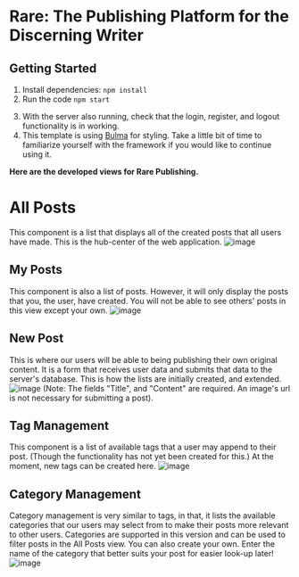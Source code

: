 # Rare: The Publishing Platform for the Discerning Writer

## Getting Started
1. Install dependencies: `npm install`
2. Run the code `npm start`
<!-- TODO: Update the remaining steps if anything changes -->
3. With the server also running, check that the login, register, and logout functionality is in working.
4. This template is using [Bulma](https://bulma.io/documentation) for styling. Take a little bit of time to familiarize yourself with the framework if you would like to continue using it.


<!-- TODO: Finish writing the readme -->
**Here are the developed views for Rare Publishing.**

# All Posts

This component is a list that displays all of the created posts that all users have made. This is the hub-center of the web application.
![image](https://github.com/user-attachments/assets/6d1b1b5c-45d7-4af6-a004-881fc8b95930)

## My Posts

This component is also a list of posts. However, it will only display the posts that you, the user, have created. You will not be able to see others' posts in this view except your own. 
![image](https://github.com/user-attachments/assets/ff2a1c47-b522-4c93-a412-fa00dc817c35)

## New Post

This is where our users will be able to being publishing their own original content. It is a form that receives user data and submits that data to the server's database. This is how the lists are initially created, and extended.
![image](https://github.com/user-attachments/assets/16d729b7-5bd1-4882-a946-914116dd2626)
(Note: The fields "Title", and "Content" are required. An image's url is not necessary for submitting a post).

## Tag Management

This component is a list of available tags that a user may append to their post. (Though the functionality has not yet been created for this.) At the moment, new tags can be created here. 
![image](https://github.com/user-attachments/assets/1419f042-69ff-4958-b90b-9f595124e2d0)

## Category Management

Category management is very similar to tags, in that, it lists the available categories that our users may select from to make their posts more relevant to other users. Categories are supported in this version and can be used to filter posts in the All Posts view. You can also create your own. Enter the name of the category that better suits your post for easier look-up later! 
![image](https://github.com/user-attachments/assets/36081718-11ec-47d7-8650-03a21a7af2c9)

